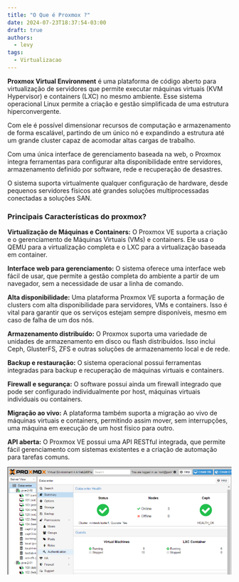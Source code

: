 ```yaml
---
title: "O Que é Proxmox ?"
date: 2024-07-23T18:37:54-03:00
draft: true
authors:
  - levy
tags:
  - Virtualizacao 
---
```

**Proxmox Virtual Environment** é uma plataforma de código aberto para virtualização de servidores que permite executar máquinas virtuais (KVM Hypervisor) e containers (LXC) no mesmo ambiente. Esse sistema operacional Linux permite a criação e gestão simplificada de uma estrutura hiperconvergente.

Com ele é possível dimensionar recursos de computação e armazenamento de forma escalável, partindo de um único nó e expandindo a estrutura até um grande cluster capaz de acomodar altas cargas de trabalho.

Com uma única interface de gerenciamento baseada na web, o Proxmox integra ferramentas para configurar alta disponibilidade entre servidores, armazenamento definido por software, rede e recuperação de desastres.

O sistema suporta virtualmente qualquer configuração de hardware, desde pequenos servidores físicos até grandes soluções multiprocessadas conectadas a soluções SAN.

### Principais Características do proxmox?
**Virtualização de Máquinas e Containers:** O Proxmox VE suporta a criação e o gerenciamento de Máquinas Virtuais (VMs) e containers. Ele usa o QEMU para a virtualização completa e o LXC para a virtualização baseada em container.

**Interface web para gerenciamento:** O sistema oferece uma interface web fácil de usar, que permite a gestão completa do ambiente a partir de um navegador, sem a necessidade de usar a linha de comando.

**Alta disponibilidade:** Uma plataforma Proxmox VE suporta a formação de clusters com alta disponibilidade para servidores, VMs e containers. Isso é vital para garantir que os serviços estejam sempre disponíveis, mesmo em caso de falha de um dos nós.

**Armazenamento distribuído:** O Proxmox suporta uma variedade de unidades de armazenamento em disco ou flash distribuídos. Isso inclui Ceph, GlusterFS, ZFS e outras soluções de armazenamento local e de rede.

**Backup e restauração:** O sistema operacional possui ferramentas integradas para backup e recuperação de máquinas virtuais e containers.

**Firewall e segurança:** O software possui ainda um firewall integrado que pode ser configurado individualmente por host, máquinas virtuais individuais ou containers.

**Migração ao vivo:** A plataforma também suporta a migração ao vivo de máquinas virtuais e containers, permitindo assim mover, sem interrupções, uma máquina em execução de um host físico para outro.

**API aberta:** O Proxmox VE possui uma API RESTful integrada, que permite fácil gerenciamento com sistemas existentes e a criação de automação para tarefas comuns.

![proxmox](public/proxmox.png)
